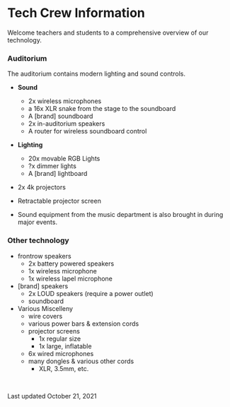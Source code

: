 # Tech Crew Information

Welcome teachers and students to a comprehensive overview of our technology.

### Auditorium

The auditorium contains modern lighting and sound controls.

- **Sound**
  - 2x wireless microphones
  - a 16x XLR snake from the stage to the soundboard
  - A [brand] soundboard
  - 2x in-auditorium speakers
  - A router for wireless soundboard control

- **Lighting**
  - 20x movable RGB Lights
  - ?x dimmer lights
  - A [brand] lightboard

- 2x 4k projectors
- Retractable projector screen

- Sound equipment from the music department is also brought in during major events.

### Other technology
- frontrow speakers
  - 2x battery powered speakers
  - 1x wireless microphone
  - 1x wireless lapel microphone
- [brand] speakers
  - 2x LOUD speakers (require a power outlet)
  - soundboard
- Various Miscelleny
  - wire covers
  - various power bars & extension cords
  - projector screens
    - 1x regular size
    - 1x large, inflatable
  - 6x wired microphones
  - many dongles & various other cords
    - XLR, 3.5mm, etc.
 
 &nbsp;
 &nbsp;
 
 Last updated October 21, 2021
